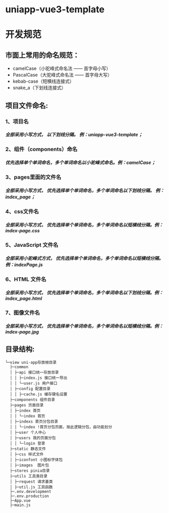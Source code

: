 # uniapp-vue3-template

# 开发规范


## 市面上常用的命名规范：

 - camelCase（小驼峰式命名法 —— 首字母小写）
 - PascalCase（大驼峰式命名法 —— 首字母大写）
 - kebab-case（短横线连接式）
 - snake_a（下划线连接式）

## 项目文件命名:

### 1、项目名

##### 全部采用小写方式， 以下划线分隔。 例：uniapp-vue3-template；

### 2、组件（components）命名

##### 优先选择单个单词命名，多个单词命名以小驼峰式命名。例：camelCase；

### 3、pages里面的文件名

##### 全部采用小写方式， 优先选择单个单词命名，多个单词命名以下划线分隔。 例：index_page；

### 4、css文件名

##### 全部采用小写方式， 优先选择单个单词命名，多个单词命名以短横线分隔。例：index-page.css

### 5、JavaScript 文件名

##### 全部采用小驼峰式方式， 优先选择单个单词命名，多个单词命名以短横线分隔。例：indexPage.js

### 6、HTML 文件名

##### 全部采用小写方式， 优先选择单个单词命名，多个单词命名以下划线分隔。例：index_page.html

### 7、图像文件名

##### 全部采用小写方式， 优先选择单个单词命名，多个单词命名以短横线分隔。例：index-page.jpg

##  目录结构:

```
└─view uni-app存放根目录
  ├─common 
  │ ├─api 接口统一存放目录
  │ │ ├─index.js 接口统一导出
  │ │ └─user.js 用户接口
  │ ├─config 配置目录
  │ │ ├─cache.js 缓存键名设置
  ├─components 组件目录
  ├─pages 页面目录
  │ ├─index 首页
  │ │ └─index 首页
  │ ├─indexs 首页分包目录
  │ │ └─index !首页分包页面，按此逻辑分包，由功能划分
  │ ├─user 个人中心
  │ ├─users 我的页面分包
  │ │ └─login 登录
  ├─static 静态文件
  │ ├─css 样式文件
  │ ├─iconfont 小图标字体包
  │ ├─images  图片包
  ├─stores pinia目录
  ├─utils 工具类目录
  │ ├─request 请求基类
  │ ├─util.js 工具函数
  ├─.env.development    
  ├─.env.production    
  ├─App.vue    
  ├─main.js
```

